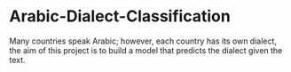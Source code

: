 # Arabic-Dialect-Classification
Many countries speak Arabic; however, each country has its own dialect, the aim of this project is to  build a model that predicts the dialect given the text.
